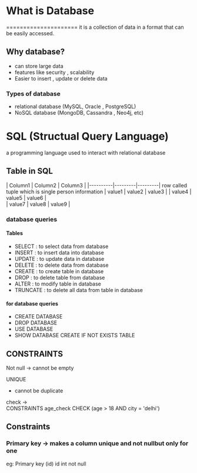 # What is Database
=====================
it is a collection of data in a format that can be easily accessed.

## Why database?

- can store large data 
- features like security , scalability
- Easier to insert , update or delete data 

### Types of database
- relational database (MySQL, Oracle , PostgreSQL)
- NoSQL database (MongoDB, Cassandra , Neo4j, etc)

# SQL (Structual Query Language)

a programming language used to interact with relational database

## Table in SQL
| Column1 | Column2 | Column3 |
|----------|---------|---------|   row called tuple which is single person information
| value1   | value2  | value3  |
| value4   | value5  | value6  |  
| value7   | value8  | value9  |


### database queries 
#### Tables 
- SELECT : to select data from database
- INSERT : to insert data into database
- UPDATE : to update data in database
- DELETE : to delete data from database
- CREATE : to create table in database
- DROP : to delete table from database
- ALTER : to modify table in database
- TRUNCATE : to delete all data from table in database

#### for database queries
- CREATE DATABASE 
- DROP DATABASE 
- USE DATABASE
- SHOW DATABASE
CREATE IF NOT EXISTS TABLE


## CONSTRAINTS

Not null -> cannot be empty

UNIQUE 
- cannot be duplicate

check ->  
      CONSTRAINTS age_check CHECK (age > 18 AND city = 'delhi')

## Constraints 

### Primary key -> makes a column unique and not nullbut only for one 

eg:  Primary key (id)
id int not null

###

